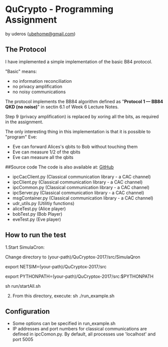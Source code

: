 # QuCrypto - Programming Assignment
by uderos (ubehome@gmail.com)

## The Protocol
I have implemented a simple implementation of the basic B84 protocol.

"Basic" means:
- no information reconciliation
- no privacy amplification
- no noisy communications

The protocol implements the BB84 algorithm defined as "**Protocol 1 — BB84 QKD (no noise)**" in sectin 6.1 of Week 6 Lecture Notes.

Step 9 (privacy amplification) is replaced by xoring all the bits, as required in the assignment.

The only interesting thing in this implementation is that it is possible to "program" Eve:
- Eve can forward Alices's qbits to Bob without touching them
- Eve can measure 1/2 of the qbits
- Eve can measure all the qbits

##Source code
The code is also available at:
[GitHub](https://github.com/uderos/QuCrypto-Final)

- ipcCacClient.py (Classical communication library - a CAC channel)
- ipcClient.py (Classical communication library - a CAC channel)
- ipcCommon.py (Classical communication library - a CAC channel)
- ipcServer.py (Classical communication library - a CAC channel)
- msgContainer.py (Classical communication library - a CAC channel)
- udr_utils.py (Utilitiy functions)
- aliceTest.py (Alice player)
- bobTest.py (Bob Player)
- eveTest.py (Eve  player)

## How to run the test
1.Start SimulaCron:

Change directory to (your-path)/QuCryptox-2017/src/SimulaQron

export NETSIM=(your-path)/QuCryptox-2017/src

export PYTHONPATH=(your-path)/QuCryptox-2017/src:$PYTHONPATH

sh run/startAll.sh

2. From this directory, execute:
sh ./run_example.sh


## Configuration
- Some options can be specified in run_example.sh
- IP addresses and port numbers for classical communications are defined in ipcComon.py.
By default, all processes use 'localhost' and port 5005



